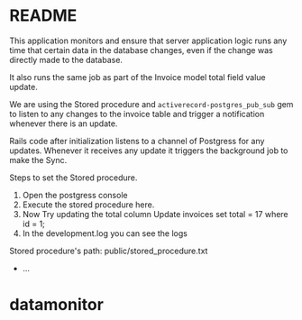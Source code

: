 # README

This application monitors and ensure that server application logic runs any time that certain data in the database changes, even if the change was directly made to the database.

It also runs the same job as part of the Invoice model total field value update.

We are using the Stored procedure and `activerecord-postgres_pub_sub` gem to listen to any changes to the invoice table and trigger a notification whenever there is an update.

Rails code after initialization listens to a channel of Postgress for any updates. Whenever it receives any update it triggers the background job to make the Sync.

Steps to set the Stored procedure.
1. Open the postgress console
2. Execute the stored procedure here.
3. Now Try updating the total column Update invoices set total = 17 where id = 1;
4. In the development.log you can see the logs

Stored procedure's path: public/stored_procedure.txt

* ...
# datamonitor
